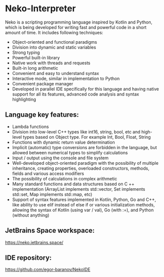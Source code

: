 # Neko-Interpreter

Neko is a scripting programming language inspired by Kotlin and Python, which is being developed for writing fast and powerful code in a short amount of time. It includes following techniques:

* Object-oriented and functional paradigms
* Division into dynamic and static variables
* Strong typing
* Powerful built-in library
* Native work with threads and requests
* Built-in long arithmetic
* Convenient and easy to understand syntax
* Interactive mode, similar in implementation to Python
* Сonvenient package manager
* Developed in parallel IDE specifically for this language and having native support for all its features, advanced code analysis and syntax highlighting

## Language key features: 

* Lambda functions
* Division into low-level C++ types like int16, string, bool, etc and high-level types based on Object type. For example Int, Bool, Float, String
* Functions with dynamic return value determination
* Implicit (automatic) type conversions are forbidden in the language, but allowed between numerical types to simplify calculations
* Input / output using the console and file system
* Well-developed object-oriented paradigm with the possibility of multiple inheritance, creating properties, overloaded constructors, methods, fields and various access modifiers
* The possibility of calculations in complex arithmetic
* Many standard functions and data structures based on C ++ implementation (ArrayList implements std::vector, Set implements std::set, Map implements std::map, etc)
* Support of syntax features implemented in Kotlin, Python, Go and C++, like ability to use elif instead of else if or various initialization methods, allowing the syntax of Kotlin (using var / val), Go (with :=), and Python (without anything)

## JetBrains Space workspace:

https://neko.jetbrains.space/

## IDE repository:

https://github.com/egor-baranov/NekoIDE
